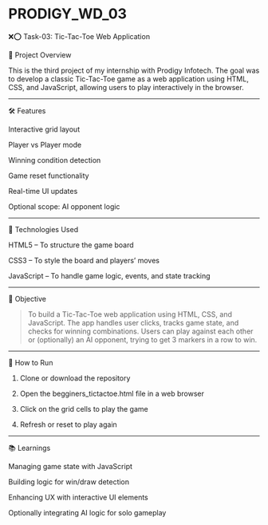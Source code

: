 # PRODIGY_WD_03


❌⭕ Task-03: Tic-Tac-Toe Web Application

📌 Project Overview

This is the third project of my internship with Prodigy Infotech. The goal was to develop a classic Tic-Tac-Toe game as a web application using HTML, CSS, and JavaScript, allowing users to play interactively in the browser.


---

🛠️ Features

Interactive grid layout

Player vs Player mode

Winning condition detection

Game reset functionality

Real-time UI updates

Optional scope: AI opponent logic



---

🧰 Technologies Used

HTML5 – To structure the game board

CSS3 – To style the board and players’ moves

JavaScript – To handle game logic, events, and state tracking



---

🎯 Objective

> To build a Tic-Tac-Toe web application using HTML, CSS, and JavaScript.
The app handles user clicks, tracks game state, and checks for winning combinations.
Users can play against each other or (optionally) an AI opponent, trying to get 3 markers in a row to win.




---

🚀 How to Run

1. Clone or download the repository


2. Open the begginers_tictactoe.html file in a web browser


4. Click on the grid cells to play the game


5. Refresh or reset to play again


---

📚 Learnings

Managing game state with JavaScript

Building logic for win/draw detection

Enhancing UX with interactive UI elements

Optionally integrating AI logic for solo gameplay

